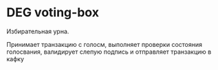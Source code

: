 # DEG voting-box

Избирательная урна.

Принимает транзакцию с голосм, выполняет проверки состояния голосвания, валидирует слепую подпись
и отправляет транзакцию в кафку
